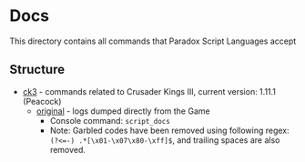 # Docs

This directory contains all commands that Paradox Script Languages accept

## Structure

- [ck3](ck3/) - commands related to Crusader Kings III, current version: 1.11.1 (Peacock)
  - [original](ck3/original/) - logs dumped directly from the Game
    - Console command: `script_docs`
    - Note: Garbled codes have been removed using following regex: `(?<=-) .*[\x01-\x07\x80-\xff]$`, and trailing spaces are also removed.
